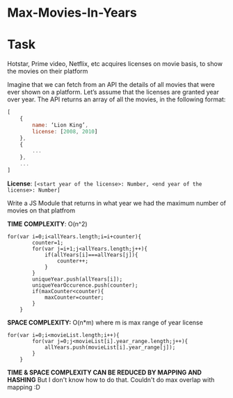 # Max-Movies-In-Years


# Task

Hotstar, Prime video, Netflix, etc acquires licenses on movie basis, to show the movies on their platform

Imagine that we can fetch from an API the details of all movies that were ever shown on a platform. Let’s assume that the licenses are granted year over year. The API returns an array of all the movies, in the following format:


```js
[
    {
        name: ‘Lion King’,
        license: [2008, 2010]
    },
    {
        ... 
    },
    ...
]
```

**License**: `[<start year of the license>: Number, <end year of the license>: Number]`

Write a JS Module that returns in what year we had the maximum number of movies on that platfrom

**TIME COMPLEXITY**: O(n^2)

```
for(var i=0;i<allYears.length;i=i+counter){
		counter=1;
		for(var j=i+1;j<allYears.length;j++){
			if(allYears[i]===allYears[j]){
				counter++;
			}
		}
		uniqueYear.push(allYears[i]);
		uniqueYearOccurence.push(counter);
		if(maxCounter<counter){
			maxCounter=counter;
		}
	}
 ``` 
    
**SPACE COMPLEXITY:** O(n*m)
where m is max range of year license

```
for(var i=0;i<movieList.length;i++){
		for(var j=0;j<movieList[i].year_range.length;j++){
			allYears.push(movieList[i].year_range[j]);
		}
	}
```

**TIME & SPACE COMPLEXITY CAN BE REDUCED BY MAPPING AND HASHING**
But I don't know how to do that. Couldn't do max overlap with mapping :D
